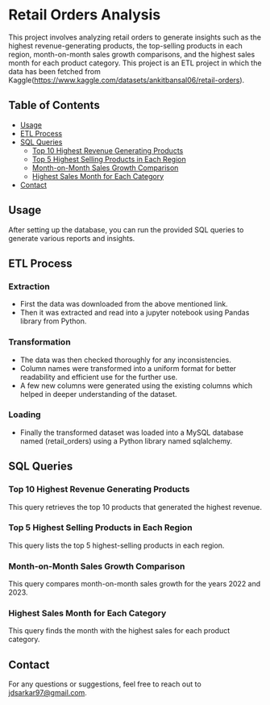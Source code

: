 # Retail Orders Analysis

This project involves analyzing retail orders to generate insights such as the highest revenue-generating products, the top-selling products in each region, month-on-month sales growth comparisons, and the highest sales month for each product category. This project is an ETL project in which the data has been fetched from Kaggle(https://www.kaggle.com/datasets/ankitbansal06/retail-orders). 

## Table of Contents

- [Usage](#Usage)
- [ETL Process](#ETL)
- [SQL Queries](#sql-queries)
  - [Top 10 Highest Revenue Generating Products](#top-10-highest-revenue-generating-products)
  - [Top 5 Highest Selling Products in Each Region](#top-5-highest-selling-products-in-each-region)
  - [Month-on-Month Sales Growth Comparison](#month-on-month-sales-growth-comparison)
  - [Highest Sales Month for Each Category](#highest-sales-month-for-each-category)
- [Contact](#contact)

## Usage
After setting up the database, you can run the provided SQL queries to generate various reports and insights.

## ETL Process

### Extraction
- First the data was downloaded from the above mentioned link.
- Then it was extracted and read into a jupyter notebook using Pandas library from Python.

### Transformation
- The data was then checked thoroughly for any inconsistencies.
- Column names were transformed into a uniform format for better readability and efficient use for the further use.
- A few new columns were generated using the existing columns which helped in deeper understanding of the dataset.

### Loading
- Finally the transformed dataset was loaded into a MySQL database named (retail_orders) using a Python library named sqlalchemy. 

## SQL Queries

### Top 10 Highest Revenue Generating Products
This query retrieves the top 10 products that generated the highest revenue.

### Top 5 Highest Selling Products in Each Region
This query lists the top 5 highest-selling products in each region.

### Month-on-Month Sales Growth Comparison
This query compares month-on-month sales growth for the years 2022 and 2023.

### Highest Sales Month for Each Category
This query finds the month with the highest sales for each product category.

## Contact
For any questions or suggestions, feel free to reach out to jdsarkar97@gmail.com.
